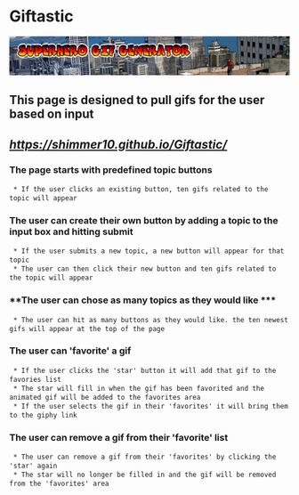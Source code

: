 # Giftastic

![Giftastic gif Generator](./assets/images/SuperheroGIFGeneratorBanner.png)

## **This page is designed to pull gifs for the user based on input**
## *https://shimmer10.github.io/Giftastic/*

### **The page starts with predefined topic buttons**
     * If the user clicks an existing button, ten gifs related to the topic will appear
### **The user can create their own button by adding a topic to the input box and hitting submit**
     * If the user submits a new topic, a new button will appear for that topic
     * The user can then click their new button and ten gifs related to the topic will appear
### **The user can chose as many topics as they would like ***
     * The user can hit as many buttons as they would like. the ten newest gifs will appear at the top of the page
### **The user can 'favorite' a gif**
     * If the user clicks the 'star' button it will add that gif to the favories list
     * The star will fill in when the gif has been favorited and the animated gif will be added to the favorites area
     * If the user selects the gif in their 'favorites' it will bring them to the giphy link
### **The user can remove a gif from their 'favorite' list**
     * The user can remove a gif from their 'favorites' by clicking the 'star' again
     * The star will no longer be filled in and the gif will be removed from the 'favorites' area
